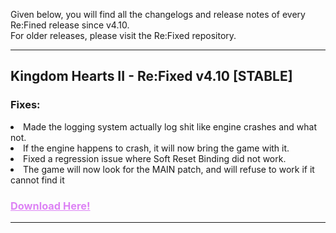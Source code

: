 Given below, you will find all the changelogs and release notes of every Re:Fined release since v4.10.  
For older releases, please visit the Re:Fixed repository.

---

## Kingdom Hearts II - Re:Fixed v4.10 [STABLE]

### Fixes:
<li>Made the logging system actually log shit like engine crashes and what not.</li>
<li>If the engine happens to crash, it will now bring the game with it.</li>
<li>Fixed a regression issue where Soft Reset Binding did not work.</li>
<li>The game will now look for the MAIN patch, and will refuse to work if it cannot find it</li>

### <a style="color:#dd83f5" href="https://github.com/TopazTK/KH-ReFixed/releases/download/v4.10/ReFined-v4.10-KH2.zip">Download Here!</a>

---